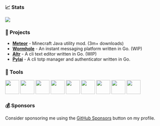### 📈 Stats
![](https://github-readme-stats.vercel.app/api?username=arlomcwalter&hide_title=true&count_private=true&include_all_commits=true&hide_border=true&text_color=FFFFFF&bg_color=00000000&theme=dark#gh-dark-mode-only)

### 🚧 Projects
 - [**Meteor**](https://github.com/MeteorDevelopment) - Minecraft Java utility mod. (3m+ downloads)
 - [**Wormhole**](https://github.com/MeteorDevelopment/wormhole) - An instant messaging platform written in Go. (WIP)
 - [**Altr**](https://github.com/arlomcwalter/altr) - A cli text editor written in Go. (WIP)
 - [**Pylai**](https://github.com/arlomcwalter/pylai) - A cli totp manager and authenticator written in Go.

### 🔧 Tools
<div>
  <img height="45" src="https://cdn.jsdelivr.net/gh/devicons/devicon/icons/java/java-original.svg" />
  <img height="45" src="https://resources.jetbrains.com/storage/products/company/brand/logos/IntelliJ_IDEA_icon.svg" />
  <img height="45" src="https://cdn.jsdelivr.net/gh/devicons/devicon/icons/go/go-original.svg" />
  <img height="45" src="https://resources.jetbrains.com/storage/products/company/brand/logos/GoLand_icon.svg" />
  <img height="45" src="https://cdn.jsdelivr.net/gh/devicons/devicon/icons/svelte/svelte-original.svg" />
  <img height="45" src="https://resources.jetbrains.com/storage/products/company/brand/logos/WebStorm_icon.svg" />
  <img height="45" src="https://cdn.jsdelivr.net/gh/devicons/devicon/icons/git/git-original.svg" />
  <img height="45" src="https://cdn.jsdelivr.net/gh/devicons/devicon/icons/gradle/gradle-plain.svg" />
  <img height="45" src="https://cdn.jsdelivr.net/gh/devicons/devicon/icons/docker/docker-original.svg" />
</div>

### 💰 Sponsors
Consider sponsoring me using the [GitHub Sponsors](https://github.com/sponsors/arlomcwalter) button on my profile.
